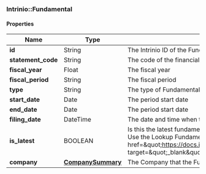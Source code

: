 

[//]: # (CLASS:Intrinio::Fundamental)

[//]: # (KIND:object)

### Intrinio::Fundamental

#### Properties

[//]: # (START_DEFINITION)

Name | Type | Description
------------ | ------------- | -------------
**id** | String | The Intrinio ID of the Fundamental &nbsp;
**statement_code** | String | The code of the financial statement that the Fundamental represents &nbsp;
**fiscal_year** | Float | The fiscal year &nbsp;
**fiscal_period** | String | The fiscal period &nbsp;
**type** | String | The type of Fundamental &nbsp;
**start_date** | Date | The period start date &nbsp;
**end_date** | Date | The period start date &nbsp;
**filing_date** | DateTime | The date and time when the Fundamental was filed with the SEC &nbsp;
**is_latest** | BOOLEAN | Is this the latest fundamental available based on the company&#39;s most recent filings? Use the Lookup Fundamental endpoint to find the latest fundamental (&lt;a href&#x3D;\&quot;https://docs.intrinio.com/documentation/web_api/lookup_fundamental_v2\&quot; target&#x3D;\&quot;_blank\&quot;&gt;reference&lt;/a&gt;) &nbsp;
**company** | [**CompanySummary**](CompanySummary.md) | The Company that the Fundamental was belongs to &nbsp;

[//]: # (END_DEFINITION)


[//]: # (CONTAINED_CLASS:Intrinio::CompanySummary)



